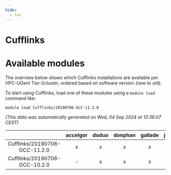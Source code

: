 ```yaml
---
hide:
  - toc
---
```


Cufflinks
=========

# Available modules


The overview below shows which Cufflinks installations are available per HPC-UGent Tier-2cluster, ordered based on software version (new to old).

To start using Cufflinks, load one of these modules using a `module load` command like:

```shell
module load Cufflinks/20190706-GCC-11.2.0
```

*(This data was automatically generated on Wed, 04 Sep 2024 at 13:36:07 CEST)*  

| |accelgor|doduo|donphan|gallade|joltik|shinx|skitty|
| :---: | :---: | :---: | :---: | :---: | :---: | :---: | :---: |
|Cufflinks/20190706-GCC-11.2.0|x|x|x|x|x|-|x|
|Cufflinks/20190706-GCC-10.2.0|-|x|x|x|x|-|x|
